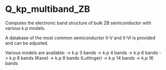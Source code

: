 # Q_kp_multiband_ZB
Computes the electronic band structure of bulk ZB semiconductor with various k.p models.

A database of the most common semiconductor II-V and II-VI is provided and can be adjusted.

Various models are available:
-> k.p 3 bands
-> k.p 4 bands
-> k.p 6 bands
-> k.p 8 bands (Kane)
-> k.p 8 bands (Luttinger)
-> k.p 14 bands
-> k.p 16 bands

